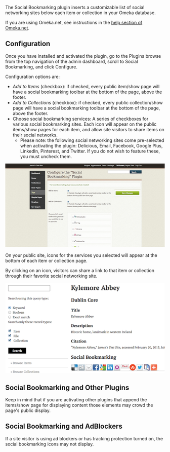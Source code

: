 The Social Bookmarking plugin inserts a customizable list of social networking sites below each item or collection in your Omeka database.

If you are using Omeka.net, see instructions in the [help section of Omeka.net](http://info.omeka.net).

Configuration
------------------------------------------------------
Once you have installed and activated the plugin, go to the Plugins browse from the top navigation of the admin dashboard, scroll to Social Bookmarking, and click Configure. 

Configuration options are: 

- *Add to Items* (checkbox): if checked, every public item/show page will have a social bookmarking toolbar at the bottom of the page, above the footer.
- *Add to Collections* (checkbox): if checked, every public collection/show page will have a social bookmarking toolbar at the bottom of the page, above the footer.
- Choose social bookmarking services: A series of checkboxes for various social bookmarking sites. Each icon will appear on the public items/show pages for each item, and allow site visitors to share items on their social networks.
    -   Please note: the following social networking sites come pre-selected when activating the plugin: Delicious, Email, Facebook, Google Plus, LinkedIn, Pinterest, and Twitter. If you do not wish to feature these, you must uncheck them.

![SocialBookmarking configuration options](../doc_files/plugin_images/SocialBookmarkingConfig.png)

On your public site, icons for the services you selected will appear at the bottom of each item or collection page.

By clicking on an icon, visitors can share a link to that item or collection through their favorite social networking site.

![SocialBookmarking public view](../doc_files/plugin_images/SocialBookmarkingPublic.png)

Social Bookmarking and Other Plugins
-------------------------------------------------------------
Keep in mind that if you are activating other plugins that append the items/show page for displaying content those elements may crowd the page's public display.

Social Bookmarking and AdBlockers
-----------------------------------
If a site visitor is using ad blockers or has tracking protection turned on, the social bookmarking icons may not display.
